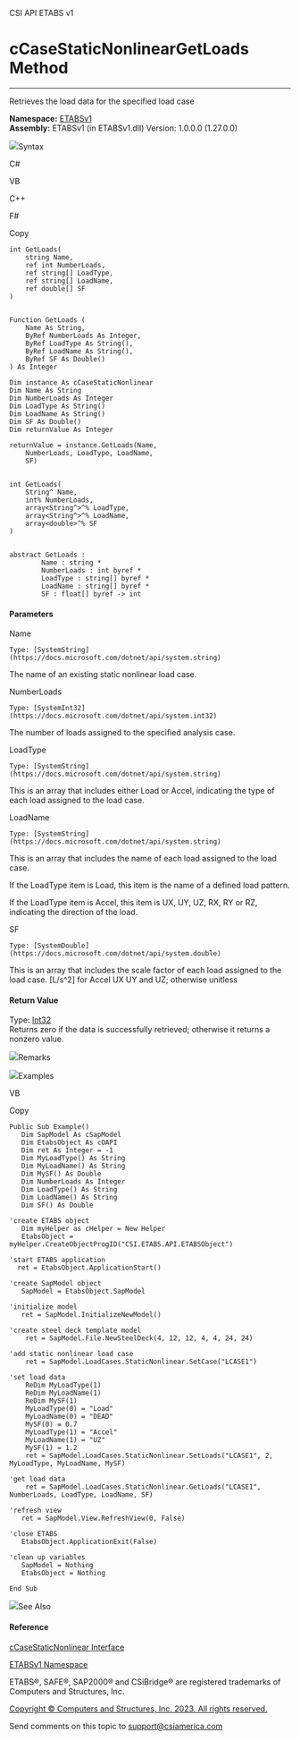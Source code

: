 ﻿

CSI API ETABS v1

# cCaseStaticNonlinearGetLoads Method  
  
---  
  
Retrieves the load data for the specified load case

**Namespace:** [ETABSv1](2780f1b8-2033-5289-2298-1cdb2a7508d9.htm)  
**Assembly:** ETABSv1 (in ETABSv1.dll) Version: 1.0.0.0 (1.27.0.0)

![](../icons/SectionExpanded.png)Syntax

C#

VB

C++

F#

Copy

    
    
    int GetLoads(
    	string Name,
    	ref int NumberLoads,
    	ref string[] LoadType,
    	ref string[] LoadName,
    	ref double[] SF
    )
    
    
    Function GetLoads ( 
    	Name As String,
    	ByRef NumberLoads As Integer,
    	ByRef LoadType As String(),
    	ByRef LoadName As String(),
    	ByRef SF As Double()
    ) As Integer
    
    Dim instance As cCaseStaticNonlinear
    Dim Name As String
    Dim NumberLoads As Integer
    Dim LoadType As String()
    Dim LoadName As String()
    Dim SF As Double()
    Dim returnValue As Integer
    
    returnValue = instance.GetLoads(Name, 
    	NumberLoads, LoadType, LoadName, 
    	SF)
    
    
    int GetLoads(
    	String^ Name, 
    	int% NumberLoads, 
    	array<String^>^% LoadType, 
    	array<String^>^% LoadName, 
    	array<double>^% SF
    )
    
    
    abstract GetLoads : 
            Name : string * 
            NumberLoads : int byref * 
            LoadType : string[] byref * 
            LoadName : string[] byref * 
            SF : float[] byref -> int 
    

#### Parameters

Name

    Type: [SystemString](https://docs.microsoft.com/dotnet/api/system.string)  
The name of an existing static nonlinear load case.

NumberLoads

    Type: [SystemInt32](https://docs.microsoft.com/dotnet/api/system.int32)  
The number of loads assigned to the specified analysis case.

LoadType

    Type: [SystemString](https://docs.microsoft.com/dotnet/api/system.string)  
This is an array that includes either Load or Accel, indicating the type of
each load assigned to the load case.

LoadName

    Type: [SystemString](https://docs.microsoft.com/dotnet/api/system.string)  
This is an array that includes the name of each load assigned to the load
case.

If the LoadType item is Load, this item is the name of a defined load pattern.

If the LoadType item is Accel, this item is UX, UY, UZ, RX, RY or RZ,
indicating the direction of the load.

SF

    Type: [SystemDouble](https://docs.microsoft.com/dotnet/api/system.double)  
This is an array that includes the scale factor of each load assigned to the
load case. [L/s^2] for Accel UX UY and UZ; otherwise unitless

#### Return Value

Type: [Int32](https://docs.microsoft.com/dotnet/api/system.int32)  
Returns zero if the data is successfully retrieved; otherwise it returns a
nonzero value.

![](../icons/SectionExpanded.png)Remarks

![](../icons/SectionExpanded.png)Examples

VB

Copy

    
    
    Public Sub Example()
       Dim SapModel As cSapModel
       Dim EtabsObject As cOAPI
       Dim ret As Integer = -1
       Dim MyLoadType() As String
       Dim MyLoadName() As String
       Dim MySF() As Double
       Dim NumberLoads As Integer
       Dim LoadType() As String
       Dim LoadName() As String
       Dim SF() As Double
    
    'create ETABS object
       Dim myHelper as cHelper = New Helper
       EtabsObject = myHelper.CreateObjectProgID("CSI.ETABS.API.ETABSObject")
    
    'start ETABS application
      ret = EtabsObject.ApplicationStart()
    
    'create SapModel object
       SapModel = EtabsObject.SapModel
    
    'initialize model
       ret = SapModel.InitializeNewModel()
    
    'create steel deck template model
        ret = SapModel.File.NewSteelDeck(4, 12, 12, 4, 4, 24, 24)
    
    'add static nonlinear load case
        ret = SapModel.LoadCases.StaticNonlinear.SetCase("LCASE1")
    
    'set load data
        ReDim MyLoadType(1)
        ReDim MyLoadName(1)
        ReDim MySF(1)
        MyLoadType(0) = "Load"
        MyLoadName(0) = "DEAD"
        MySF(0) = 0.7
        MyLoadType(1) = "Accel"
        MyLoadName(1) = "UZ"
        MySF(1) = 1.2
        ret = SapModel.LoadCases.StaticNonlinear.SetLoads("LCASE1", 2, MyLoadType, MyLoadName, MySF)
    
    'get load data
        ret = SapModel.LoadCases.StaticNonlinear.GetLoads("LCASE1", NumberLoads, LoadType, LoadName, SF)
    
    'refresh view
       ret = SapModel.View.RefreshView(0, False)
    
    'close ETABS
       EtabsObject.ApplicationExit(False)
    
    'clean up variables
       SapModel = Nothing
       EtabsObject = Nothing
    
    End Sub

![](../icons/SectionExpanded.png)See Also

#### Reference

[cCaseStaticNonlinear Interface](f9b065f8-b096-3a32-1e6d-bdc5420bb195.htm)

[ETABSv1 Namespace](2780f1b8-2033-5289-2298-1cdb2a7508d9.htm)

ETABS®, SAFE®, SAP2000® and CSiBridge® are registered trademarks of Computers
and Structures, Inc.  

[Copyright © Computers and Structures, Inc. 2023. All rights
reserved.](http://www.csiamerica.com)

Send comments on this topic to
[support@csiamerica.com](mailto:support%40csiamerica.com?Subject=CSI%20API%20ETABS%20v1)

